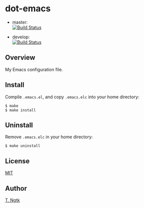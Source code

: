 # dot-emacs

* master:  
[![Build Status](https://travis-ci.org/ngtkt0909/dot-emacs.svg?branch=master)](https://travis-ci.org/ngtkt0909/dot-emacs)

* develop:  
[![Build Status](https://travis-ci.org/ngtkt0909/dot-emacs.svg?branch=develop)](https://travis-ci.org/ngtkt0909/dot-emacs)

## Overview
My Emacs configuration file.

## Install
Compile `.emacs.el`, and copy `.emacs.elc` into your home directory:
```shell
$ make
$ make install
```

## Uninstall
Remove `.emacs.elc` in your home directory:
```shell
$ make uninstall
```

## License
[MIT](https://github.com/ngtkt0909/dot-emacs/blob/develop/LICENSE)

## Author
[T. Ngtk](https://github.com/ngtkt0909)
